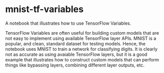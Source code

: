 # mnist-tf-variables

A notebook that illustrates how to use TensorFlow Variables. 

TensorFlow Variables are often useful for building custom models that are 
not easy to implement using available TensorFlow layer APIs. MNIST is a 
popular, and clean, standard dataset for testing models. Hence, the 
notebook uses MNIST to train a network for classifying digits. It is clearly
not as accurate as using avaiable TensorFlow layers, but it is a good 
example that illustrates how to construct custom models that can perform
things like bypassing layers, combining different layer outputs, etc.
